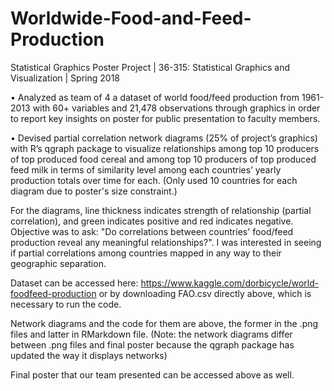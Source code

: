 # Worldwide-Food-and-Feed-Production
Statistical Graphics Poster Project | 36-315: Statistical Graphics and Visualization | Spring 2018

•	Analyzed as team of 4 a dataset of world food/feed production from 1961-2013 with 60+ variables and 21,478 observations through graphics in order to report key insights on poster for public presentation to faculty members. 

•	Devised partial correlation network diagrams (25% of project’s graphics) with R’s qgraph package to visualize relationships among top 10 producers of top produced food cereal and among top 10 producers of top produced feed milk in terms of similarity level among each countries’ yearly production totals over time for each. (Only used 10 countries for each diagram due to poster's size constraint.) 

For the diagrams, line thickness indicates strength of relationship (partial correlation), and green indicates positive and red indicates negative.
Objective was to ask: "Do correlations between countries' food/feed production reveal any meaningful relationships?". I was interested in seeing if partial correlations among countries mapped in any way to their geographic separation.


Dataset can be accessed here: https://www.kaggle.com/dorbicycle/world-foodfeed-production or by downloading FAO.csv directly above, which is necessary to run the code.

Network diagrams and the code for them are above, the former in the .png files and latter in RMarkdown file. (Note: the network diagrams differ between .png files and final poster because the qgraph package has updated the way it displays networks)

Final poster that our team presented can be accessed above as well.

